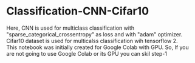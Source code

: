 # Classification-CNN-Cifar10
Here, CNN is used for multiclass classification with "sparse_categorical_crossentropy" as loss and with "adam" optimizer.\
Cifar10 dataset is used for multicalss classification wih tensorflow 2.\
This notebook was initially created for Google Colab with GPU. So, If you are not going to use Google Colab or its GPU you can skil step-1
